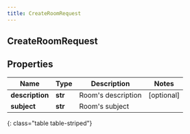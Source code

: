 ```yaml
---
title: CreateRoomRequest
---
```

## CreateRoomRequest

## Properties

|Name | Type | Description | Notes|
|------------ | ------------- | ------------- | -------------|
| **description** | **str** | Room&#39;s description | [optional] |
| **subject** | **str** | Room&#39;s subject | |
{: class="table table-striped"}


